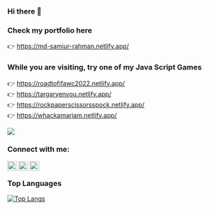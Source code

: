 ### Hi there 👋

### Check my portfolio here

👉 https://md-samiur-rahman.netlify.app/

### While you are visiting, try one of my Java Script Games
 👉 https://roadtofifawc2022.netlify.app/ <br/>
 👉 https://targaryenyou.netlify.app/ <br/>
 👉 https://rockpaperscissorsspock.netlify.app/ <br/>
 👉 https://whackamariam.netlify.app/ <br/>

![](https://komarev.com/ghpvc/?username=scottishsummer98&label=PROFILE+VIEWS)

### Connect with me:

[<img align="left" alt="linkedinsvg" width="22px" text_color="white" src="https://upload.wikimedia.org/wikipedia/commons/8/81/LinkedIn_icon.svg" />][linkedin] [<img align="left" alt="facebooksvg" width="22px" text_color="white" src="https://upload.wikimedia.org/wikipedia/commons/1/1b/Facebook_icon.svg" />][facebook] [<img align="left" alt="twittersvg" width="22px" text_color="white" src="https://upload.wikimedia.org/wikipedia/commons/4/4f/Twitter-logo.svg" />][twitter]

<br />

### Top Languages

[![Top Langs](https://github-readme-stats.vercel.app/api/top-langs/?username=scottishsummer98&langs_count=10&layout=compact&bg_color=000000&text_color=feff89&show_icons=true&title_color=black&icon_color=white&hide=css,html)](https://github.com/scottishsummer98)

[linkedin]: https://www.linkedin.com/in/scottishsummer/
[facebook]: https://www.facebook.com/samiur.rahman.39982631/
[twitter]: https://twitter.com/
